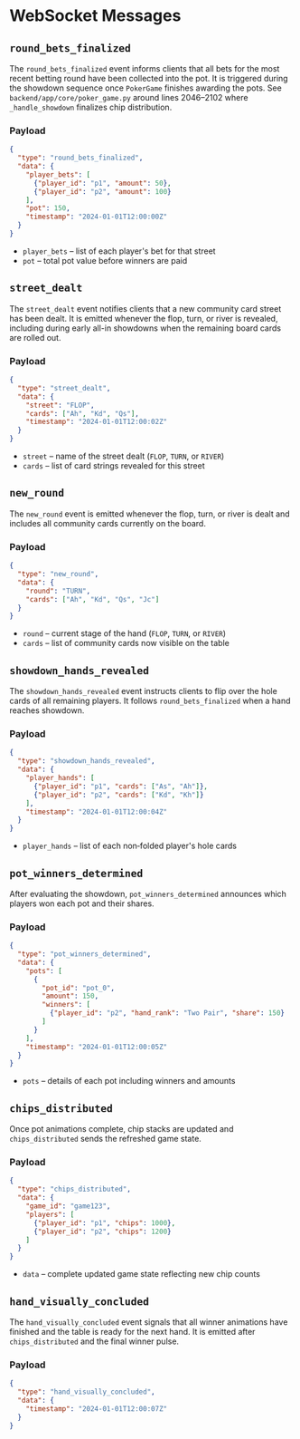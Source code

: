 # WebSocket Messages

## `round_bets_finalized`
The `round_bets_finalized` event informs clients that all bets for the most recent betting round have been collected into the pot. It is triggered during the showdown sequence once `PokerGame` finishes awarding the pots. See `backend/app/core/poker_game.py` around lines 2046–2102 where `_handle_showdown` finalizes chip distribution.

### Payload
```json
{
  "type": "round_bets_finalized",
  "data": {
    "player_bets": [
      {"player_id": "p1", "amount": 50},
      {"player_id": "p2", "amount": 100}
    ],
    "pot": 150,
    "timestamp": "2024-01-01T12:00:00Z"
  }
}
```

- `player_bets` – list of each player's bet for that street
- `pot` – total pot value before winners are paid
## `street_dealt`
The `street_dealt` event notifies clients that a new community card street has been dealt. It is emitted whenever the flop, turn, or river is revealed, including during early all-in showdowns when the remaining board cards are rolled out.

### Payload
```json
{
  "type": "street_dealt",
  "data": {
    "street": "FLOP",
    "cards": ["Ah", "Kd", "Qs"],
    "timestamp": "2024-01-01T12:00:02Z"
  }
}
```

- `street` – name of the street dealt (`FLOP`, `TURN`, or `RIVER`)
- `cards` – list of card strings revealed for this street

## `new_round`
The `new_round` event is emitted whenever the flop, turn, or river is dealt and includes all community cards currently on the board.

### Payload
```json
{
  "type": "new_round",
  "data": {
    "round": "TURN",
    "cards": ["Ah", "Kd", "Qs", "Jc"]
  }
}
```

- `round` – current stage of the hand (`FLOP`, `TURN`, or `RIVER`)
- `cards` – list of community cards now visible on the table

## `showdown_hands_revealed`
The `showdown_hands_revealed` event instructs clients to flip over the hole cards of all remaining players. It follows `round_bets_finalized` when a hand reaches showdown.

### Payload
```json
{
  "type": "showdown_hands_revealed",
  "data": {
    "player_hands": [
      {"player_id": "p1", "cards": ["As", "Ah"]},
      {"player_id": "p2", "cards": ["Kd", "Kh"]}
    ],
    "timestamp": "2024-01-01T12:00:04Z"
  }
}
```

- `player_hands` – list of each non‑folded player's hole cards

## `pot_winners_determined`
After evaluating the showdown, `pot_winners_determined` announces which players won each pot and their shares.

### Payload
```json
{
  "type": "pot_winners_determined",
  "data": {
    "pots": [
      {
        "pot_id": "pot_0",
        "amount": 150,
        "winners": [
          {"player_id": "p2", "hand_rank": "Two Pair", "share": 150}
        ]
      }
    ],
    "timestamp": "2024-01-01T12:00:05Z"
  }
}
```

- `pots` – details of each pot including winners and amounts

## `chips_distributed`
Once pot animations complete, chip stacks are updated and `chips_distributed` sends the refreshed game state.

### Payload
```json
{
  "type": "chips_distributed",
  "data": {
    "game_id": "game123",
    "players": [
      {"player_id": "p1", "chips": 1000},
      {"player_id": "p2", "chips": 1200}
    ]
  }
}
```

- `data` – complete updated game state reflecting new chip counts

## `hand_visually_concluded`
The `hand_visually_concluded` event signals that all winner animations have finished and the table is ready for the next hand. It is emitted after `chips_distributed` and the final winner pulse.

### Payload
```json
{
  "type": "hand_visually_concluded",
  "data": {
    "timestamp": "2024-01-01T12:00:07Z"
  }
}
```
